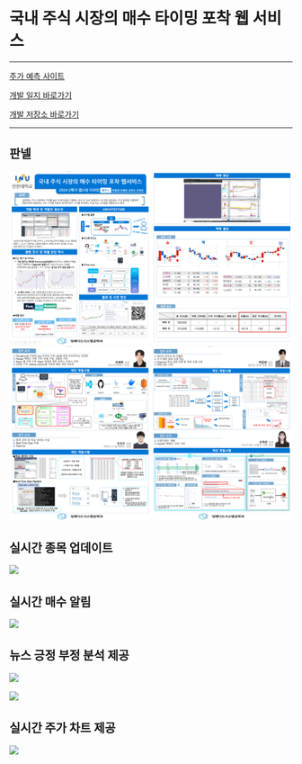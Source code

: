 # 국내 주식 시장의 매수 타이밍 포착 웹 서비스
---
[주가 예측 사이트](https://jeus.site/)

[개발 일지 바로가기](https://inu-capstone-zeus.github.io/)

[개발 저장소 바로가기](https://github.com/INU-Capstone-ZEUS/)  


---
## 판넬

![](/image/판넬1.png)
![](/image/판넬2.png)


## 실시간 종목 업데이트  

![](/image/list_update.gif)  


## 실시간 매수 알림  

![](/image/buy_update.gif)  


## 뉴스 긍정 부정 분석 제공

![](/image/news1.gif)   

![](/image/news2.gif)  


## 실시간 주가 차트 제공 

![](/image/chart.gif)  
